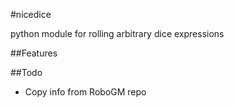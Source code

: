 #nicedice

python module for rolling arbitrary dice expressions

##Features

##Todo
* Copy info from RoboGM repo
